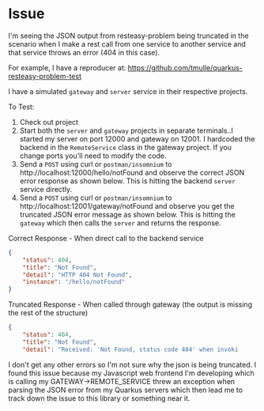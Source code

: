 # Issue
I'm seeing the JSON output from resteasy-problem being truncated in the scenario when I make a rest call from one service to another service and that service throws an error (404 in this case).

For example, I have a reproducer at: https://github.com/tmulle/quarkus-resteasy-problem-test

I have a simulated `gateway` and `server` service in their respective projects.

To Test:

1. Check out project
2. Start both the `server` and `gateway` projects in separate terminals..I started my server on port 12000 and gateway on 12001. I hardcoded the backend in the `RemoteService` class in the gateway project. If you change ports you'll need to modify the code.
3. Send a `POST` using curl or `postman/insomnium` to http://localhost:12000/hello/notFound and observe the correct JSON error  response as shown below. This is hitting the backend `server` service directly.
4. Send a `POST` using curl or `postman/insomnium` to http://localhost:12001/gateway/notFound and observe you get the truncated JSON error message as shown below. This is hitting the `gateway` which then calls the `server` and returns the response.

Correct Response - When direct call to the backend service
```json
{
	"status": 404,
	"title": "Not Found",
	"detail": "HTTP 404 Not Found",
	"instance": "/hello/notFound"
}
```
Truncated Response - When called through gateway (the output is missing the rest of the structure)
```json
{
	"status": 404,
	"title": "Not Found",
	"detail": "Received: 'Not Found, status code 404' when invoki
```

I don't get any other errors so I'm not sure why the json is being truncated. I found this issue because my Javascript web frontend I'm developing which is calling my GATEWAY->REMOTE_SERVICE threw an exception when parsing the JSON error from my Quarkus servers which then lead me to track down the issue to this library or something near it.

